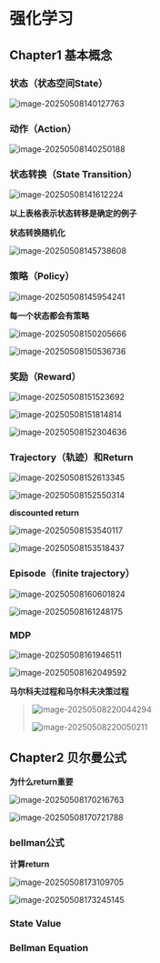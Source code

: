 # 强化学习

## Chapter1 基本概念

### 状态（状态空间State）

![image-20250508140127763](../../Image/image-20250508140127763.png)

### 动作（Action）

![image-20250508140250188](../../Image/image-20250508140250188.png)

### 状态转换（State Transition）

![image-20250508141612224](../../Image/image-20250508141612224.png)

**以上表格表示状态转移是确定的例子**

**状态转换随机化**

![image-20250508145738608](../../Image/image-20250508145738608.png)

### 策略（Policy） 

![image-20250508145954241](../../Image/image-20250508145954241.png)

**每一个状态都会有策略**

![image-20250508150205666](../../Image/image-20250508150205666.png)

![image-20250508150536736](../../Image/image-20250508150536736.png)

### 奖励（Reward）

![image-20250508151523692](../../Image/image-20250508151523692.png)

![image-20250508151814814](../../Image/image-20250508151814814.png)

![image-20250508152304636](../../Image/image-20250508152304636.png)

### Trajectory（轨迹）和Return 

![image-20250508152613345](../../Image/image-20250508152613345.png)

![image-20250508152550314](../../Image/image-20250508152550314.png)

**discounted return** 

![image-20250508153540117](../../Image/image-20250508153540117.png)

![image-20250508153518437](../../Image/image-20250508153518437.png)

### Episode（finite trajectory）

![image-20250508160601824](../../Image/image-20250508160601824.png)

![image-20250508161248175](../../Image/image-20250508161248175.png)

### MDP

![image-20250508161946511](../../Image/image-20250508161946511.png)

![image-20250508162049592](../../Image/image-20250508162049592.png)

**马尔科夫过程和马尔科夫决策过程**

>![image-20250508220044294](../../Image/image-20250508220044294.png)
>
>![image-20250508220050211](../../Image/image-20250508220050211.png)



## Chapter2 贝尔曼公式

**为什么return重要**

![image-20250508170216763](../../Image/image-20250508170216763.png)

![image-20250508170721788](../../Image/image-20250508170721788.png)

### bellman公式

**计算return**

![image-20250508173109705](../../Image/image-20250508173109705.png)

![image-20250508173245145](../../Image/image-20250508173245145.png)

### State Value

### Bellman Equation